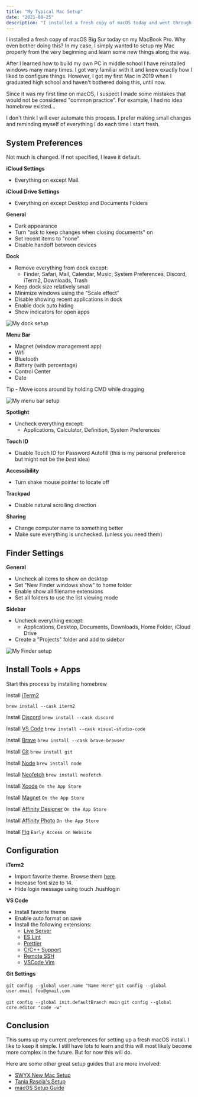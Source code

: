 ```yaml
---
title: "My Typical Mac Setup"
date: "2021-08-25"
description: "I installed a fresh copy of macOS today and went through my typical setup process. This article goes over all the software, settings and configuration I do as a developer."
---
```


I installed a fresh copy of macOS Big Sur today on my MacBook Pro. Why even bother doing this? In my case, I simply wanted to setup my Mac properly from the very beginning and learn some new things along the way.

After I learned how to build my own PC in middle school I have reinstalled windows many many times. I got very familiar with it and knew exactly how I liked to configure things. However, I got my first Mac in 2019 when I graduated high school and haven't bothered doing this, until now.

Since it was my first time on macOS, I suspect I made some mistakes that would not be considered "common practice". For example, I had no idea homebrew existed...

I don't think I will ever automate this process. I prefer making small changes and reminding myself of everything I do each time I start fresh.

## System Preferences

Not much is changed. If not specified, I leave it default.

**iCloud Settings**

- Everything on except Mail.

**iCloud Drive Settings**

- Everything on except Desktop and Documents Folders

**General**

- Dark appearance
- Turn "ask to keep changes when closing documents" on
- Set recent items to "none"
- Disable handoff between devices

**Dock**

- Remove everything from dock except:
  - Finder, Safari, Mail, Calendar, Music, System Preferences, Discord, iTerm2, Downloads, Trash
- Keep dock size relatively small
- Minimize windows using the "Scale effect"
- Disable showing recent applications in dock
- Enable dock auto hiding
- Show indicators for open apps

![My dock setup](https://i.imgur.com/lUOqEkb.png)

**Menu Bar**

- Magnet (window management app)
- Wifi
- Bluetooth
- Battery (with percentage)
- Control Center
- Date

Tip - Move icons around by holding CMD while dragging

![My menu bar setup](https://i.imgur.com/UfxgEP2.png)

**Spotlight**

- Uncheck everything except:
  - Applications, Calculator, Definition, System Preferences

**Touch ID**

- Disable Touch ID for Password Autofill (this is my personal preference but might not be the _best_ idea)

**Accessibility**

- Turn shake mouse pointer to locate off

**Trackpad**

- Disable natural scrolling direction

**Sharing**

- Change computer name to something better
- Make sure everything is unchecked. (unless you need them)

## Finder Settings

**General**

- Uncheck all items to show on desktop
- Set "New Finder windows show" to home folder
- Enable show all filename extensions
- Set all folders to use the list viewing mode

**Sidebar**

- Uncheck everything except:
  - Applications, Desktop, Documents, Downloads, Home Folder, iCloud Drive
- Create a "Projects" folder and add to sidebar

![My Finder setup](https://i.imgur.com/VGNCSeN.png)

## Install Tools + Apps

Start this process by installing homebrew

Install [iTerm2](https://iterm2.com)

`brew install --cask iterm2`

Install [Discord](https://discord.com)
`brew install --cask discord`

Install [VS Code](https://code.visualstudio.com)
`brew install --cask visual-studio-code`

Install [Brave](https://brave.com)
`brew install --cask brave-browser`

Install [Git](https://git-scm.com)
`brew install git`

Install [Node](https://nodejs.org/en/)
`brew install node`

Install [Neofetch](https://github.com/dylanaraps/neofetch)
`brew install neofetch`

Install [Xcode](https://developer.apple.com/xcode/)
`On the App Store`

Install [Magnet](https://magnet.crowdcafe.com)
`On the App Store`

Install [Affinity Designer](https://affinity.serif.com/en-us/designer/)
`On the App Store`

Install [Affinity Photo](https://affinity.serif.com/en-us/photo/)
`On the App Store`

Install [Fig](https://fig.io)
`Early Access on Website`

## Configuration

**iTerm2**

- Import favorite theme. Browse them [here](https://iterm2colorschemes.com).
- Increase font size to 14.
- Hide login message using touch .hushlogin

**VS Code**

- Install favorite theme
- Enable auto format on save
- Install the following extensions:
  - [Live Server](https://marketplace.visualstudio.com/items?itemName=ritwickdey.LiveServer)
  - [ES Lint](https://marketplace.visualstudio.com/items?itemName=dbaeumer.vscode-eslint)
  - [Prettier](https://marketplace.visualstudio.com/items?itemName=esbenp.prettier-vscode)
  - [C/C++ Support](https://marketplace.visualstudio.com/items?itemName=ms-vscode.cpptools)
  - [Remote SSH](https://marketplace.visualstudio.com/items?itemName=ms-vscode-remote.remote-ssh)
  - [VSCode Vim](https://marketplace.visualstudio.com/items?itemName=vscodevim.vim)

**Git Settings**

`git config --global user.name "Name Here"`
`git config --global user.email foo@gmail.com`

`git config --global init.defaultBranch main`
`git config --global core.editor "code -w"`

## Conclusion

This sums up my current preferences for setting up a fresh macOS install. I like to keep it simple. I still have lots to learn and this will most likely become more complex in the future. But for now this will do.

Here are some other great setup guides that are more involved:

- [SWYX New Mac Setup](https://www.swyx.io/new-mac-setup-2021/)
- [Tania Rascia's Setup](https://www.taniarascia.com/setting-up-a-brand-new-mac-for-development/?ck_subscriber_id=591519942)
- [macOS Setup Guide](http://sourabhbajaj.com/mac-setup/)
